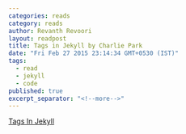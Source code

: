 ```yaml
---
categories: reads
category: reads
author: Revanth Revoori
layout: readpost
title: Tags in Jekyll by Charlie Park
date: "Fri Feb 27 2015 23:14:34 GMT+0530 (IST)"
tags: 
  - read
  - jekyll
  - code
published: true
excerpt_separator: "<!--more-->"
---
```



<a class="embedly-card" href="http://charliepark.org/tags-in-jekyll/">Tags In Jekyll  <i class="fa fa-external-link"></i></a>
<!--more-->
